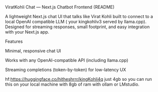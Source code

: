 ViratKohli Chat — Next.js Chatbot Frontend (README)

A lightweight Next.js chat UI that talks like Virat Kohli  built to connect to a local OpenAI compatible LLM ( your kingkohliv3 served by llama.cpp).
Designed for streaming responses, small footprint, and easy integration with your Next.js app.

Features

Minimal, responsive chat UI 

Works with any OpenAI-compatible API (including llama.cpp)

Streaming completions (token-by-token) for low-latency UX

hf:https://huggingface.co/hitheshrrr/kingKohli4q just 4gb so you can run this on your local machine with 8gb of ram with ollam or LMstudio.

